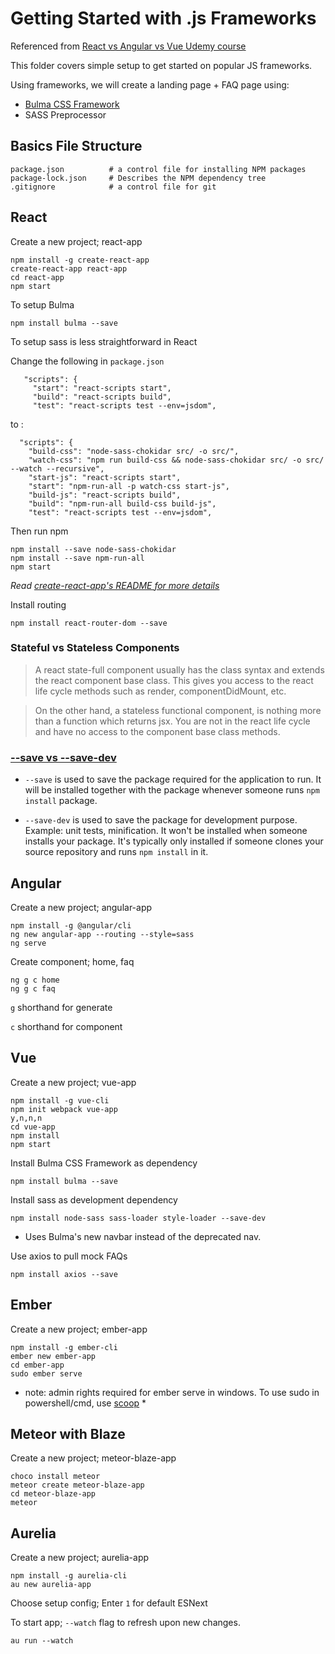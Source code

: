 # Getting Started with .js Frameworks

Referenced from [React vs Angular vs Vue Udemy course](https://www.udemy.com/react-vs-angular-vs-vuejs-by-example/learn/v4/overview)

This folder covers simple setup to get started on popular JS frameworks.

Using frameworks, we will create a landing page + FAQ page using:
+ [Bulma CSS Framework](https://bulma.io/)
+ SASS Preprocessor

## Basics File Structure

```
package.json          # a control file for installing NPM packages
package-lock.json     # Describes the NPM dependency tree
.gitignore            # a control file for git
```

## React
Create a new project; react-app

```
npm install -g create-react-app
create-react-app react-app
cd react-app
npm start
```

To setup Bulma
```
npm install bulma --save
```

To setup sass is less straightforward in React

Change the following in `package.json`

```
   "scripts": {
     "start": "react-scripts start",
     "build": "react-scripts build",
     "test": "react-scripts test --env=jsdom",
```
to :

```
  "scripts": {
    "build-css": "node-sass-chokidar src/ -o src/",
    "watch-css": "npm run build-css && node-sass-chokidar src/ -o src/ --watch --recursive",
    "start-js": "react-scripts start",
    "start": "npm-run-all -p watch-css start-js",
    "build-js": "react-scripts build",
    "build": "npm-run-all build-css build-js",
    "test": "react-scripts test --env=jsdom",
```

Then run npm

```
npm install --save node-sass-chokidar
npm install --save npm-run-all
npm start
```
*Read [create-react-app's README for more details](https://github.com/facebookincubator/create-react-app/blob/master/packages/react-scripts/template/README.md#adding-a-css-preprocessor-sass-less-etc)*

Install routing

```
npm install react-router-dom --save
```

### Stateful vs Stateless Components
> A react state-full component usually has the class syntax and extends the react component base class. This gives you access to the react life cycle methods such as render, componentDidMount, etc.

>On the other hand, a stateless functional component, is nothing more than a function which returns jsx. You are not in the react life cycle and have no access to the component base class methods.

### [--save vs --save-dev](https://stackoverflow.com/questions/22891211/what-is-the-difference-between-save-and-save-dev)

+ `--save` is used to save the package required for the application to run.  It will be installed together with the package whenever someone runs `npm install` package.

+ `--save-dev` is used to save the package for development purpose. Example: unit tests, minification.  It won't be installed when someone installs your package. It's typically only installed if someone clones your source repository and runs `npm install` in it.


## Angular
Create a new project; angular-app

```
npm install -g @angular/cli
ng new angular-app --routing --style=sass
ng serve
```

Create component; home, faq

```
ng g c home
ng g c faq
```

`g` shorthand for generate

`c` shorthand for component

## Vue
Create a new project; vue-app

```
npm install -g vue-cli
npm init webpack vue-app
y,n,n,n
cd vue-app
npm install
npm start
```

Install Bulma CSS Framework as dependency

```
npm install bulma --save
```

Install sass as development dependency

```
npm install node-sass sass-loader style-loader --save-dev
```

+ Uses Bulma's new navbar instead of the deprecated nav. 

Use axios to pull mock FAQs

```
npm install axios --save
```

## Ember
Create a new project; ember-app

```
npm install -g ember-cli
ember new ember-app
cd ember-app
sudo ember serve
```

* note: admin rights required for ember serve in windows. 
To use sudo in powershell/cmd, use [scoop](https://github.com/lukesampson/scoop) *

## Meteor with Blaze
Create a new project; meteor-blaze-app

```
choco install meteor
meteor create meteor-blaze-app
cd meteor-blaze-app
meteor
```

## Aurelia

Create a new project; aurelia-app

```
npm install -g aurelia-cli
au new aurelia-app
```

Choose setup config; Enter `1` for default ESNext

To start app; `--watch` flag to refresh upon new changes.

```
au run --watch
```


